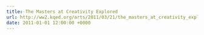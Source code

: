 ```yaml
---
title: The Masters at Creativity Explored
url: http://ww2.kqed.org/arts/2011/03/21/the_masters_at_creativity_explored/
date: 2011-01-01 12:00:00 +0000
---
```

